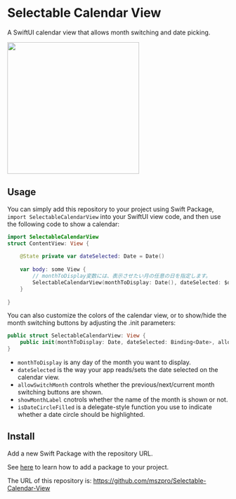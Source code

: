 # Selectable Calendar View

A SwiftUI calendar view that allows month switching and date picking.

<img height="300" src="https://raw.githubusercontent.com/mszpro/Selectable-Calendar-View/main/Social-Image.png">

## Usage

You can simply add this repository to your project using Swift Package, `import SelectableCalendarView` into your SwiftUI view code, and then use the following code to show a calendar:

```swift
import SelectableCalendarView
struct ContentView: View {
    
    @State private var dateSelected: Date = Date()
    
    var body: some View {
        // monthToDisplay変数には、表示させたい月の任意の日を指定します。
        SelectableCalendarView(monthToDisplay: Date(), dateSelected: $dateSelected)
    }
    
}
```

You can also customize the colors of the calendar view, or to show/hide the month switching buttons by adjusting the .init parameters:

```swift
public struct SelectableCalendarView: View {
    public init(monthToDisplay: Date, dateSelected: Binding<Date>, allowSwitchMonth: Bool = true, showMonthLabel: Bool = true, isDateCircleFilled: ((Date) -> Bool)? = nil) { ... }
}
```

- `monthToDisplay` is any day of the month you want to display.
- `dateSelected` is the way your app reads/sets the date selected on the calendar view.
- `allowSwitchMonth` controls whether the previous/next/current month switching buttons are shown.
- `showMonthLabel` cnotrols whether the name of the month is shown or not.
- `isDateCircleFilled` is a delegate-style function you use to indicate whether a date circle should be highlighted.

## Install

Add a new Swift Package with the repository URL.

See [here](https://developer.apple.com/documentation/swift_packages/adding_package_dependencies_to_your_app) to learn how to add a package to your project.

The URL of this repository is: https://github.com/mszpro/Selectable-Calendar-View
